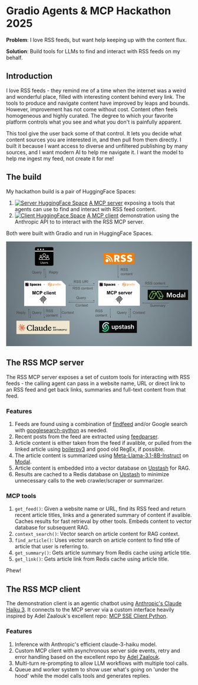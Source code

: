# Gradio Agents &amp; MCP Hackathon 2025

**Problem**: I love RSS feeds, but want help keeping up with the content flux.

**Solution**: Build tools for LLMs to find and interact with RSS feeds on my behalf.

## Introduction

I love RSS feeds - they remind me of a time when the internet was a weird and wonderful place, filled with interesting content behind every link. The tools to produce and navigate content have improved by leaps and bounds. However, improvement has not come without cost. Content often feels homogeneous and highly curated. The degree to which your favorite platform controls what you see and what you don't is painfully apparent.

This tool give the user back some of that control. It lets you decide what content sources you are interested in, and then pull from them directly. I built it because I want access to diverse and unfiltered publishing by many sources, and I want modern AI to help me navigate it. I want the model to help me ingest my feed, not create it for me!

## The build

My hackathon build is a pair of HuggingFace Spaces:

1. [![Server HuggingFace Space](https://github.com/gperdrizet/rss-mcp-server/actions/workflows/publish_hf_space.yml/badge.svg)](https://huggingface.co/spaces/Agents-MCP-Hackathon/rss-mcp-server) [A MCP server](https://huggingface.co/spaces/Agents-MCP-Hackathon/rss-mcp-server) exposing a tools that agents can use to find and interact with RSS feed content.
2. [![Client HuggingFace Space](https://github.com/gperdrizet/rss-mcp-client/actions/workflows/publish_hf_space.yml/badge.svg)](https://huggingface.co/spaces/Agents-MCP-Hackathon/rss-mcp-client) [A MCP client](https://huggingface.co/spaces/Agents-MCP-Hackathon/rss-mcp-client) demonstration using the Anthropic API to to interact with the RSS MCP server.

Both were built with Gradio and run in HuggingFace Spaces.

![Engineering diagram](https://github.com/gperdrizet/MCP-hackathon/blob/main/assets/engineering_diagram.jpg "engineering diagram")

## The RSS MCP server

The RSS MCP server exposes a set of custom tools for interacting with RSS feeds - the calling agent can pass in a website name, URL or direct link to an RSS feed and get back links, summaries and full-text content from that feed.

### Features

1. Feeds are found using a combination of [findfeed](https://pypi.org/project/findfeed) and/or Google search with [googlesearch-python](https://pypi.org/project/googlesearch-python/) as needed.
2. Recent posts from the feed are extracted using [feedparser](https://pypi.org/project/feedparser).
3. Article content is either taken from the feed if avalible, or pulled from the linked article using [boilerpy3](https://pypi.org/project/boilerpy3/) and good old RegEx, if possible.        
4. The article content is summarized using [Meta-Llama-3.1-8B-Instruct](https://huggingface.co/meta-llama/Llama-3.1-8B-Instruct) on [Modal](https://modal.com).
5. Article content is embedded into a vector database on [Upstash](https://upstash.com/) for RAG.
6. Results are cached to a Redis database on [Upstash](https://upstash.com/) to minimize unnecessary calls to the web crawler/scraper or summarizer.

### MCP tools

1. `get_feed()`: Given a website name or URL, find its RSS feed and
    return recent article titles, links and a generated summary of content if
    avalible. Caches results for fast retrieval by other tools. Embeds content
    to vector database for subsequent RAG.
2. `context_search()`: Vector search on article content for RAG context.
3. `find_article()`: Uses vector search on article content to find title of article
    that user is referring to.
4. `get_summary()`: Gets article summary from Redis cache using article title.
5. `get_link()`: Gets article link from Redis cache using article title.

Phew!

## The RSS MCP client

The demonstration client is an agentic chatbot using [Anthropic's Claude Haiku 3](https://docs.anthropic.com/en/docs/about-claude/models/overview). It connects to the MCP server via a custom interface heavily inspired by Adel Zaalouk's excellent repo: [MCP SSE Client Python](https://github.com/zanetworker/mcp-sse-client-python).

### Features

1. Inference with Anthropic's efficient claude-3-haiku model.
2. Custom MCP client with asynchronous server side events, retry and error handling based on the excellent repo by [Adel Zaalouk](https://github.com/zanetworker/mcp-playground/tree/main).
3. Multi-turn re-prompting to allow LLM workflows with multiple tool calls.
4. Queue and worker system to show user what's going on 'under the hood' while the model calls tools and generates replies. 
    
